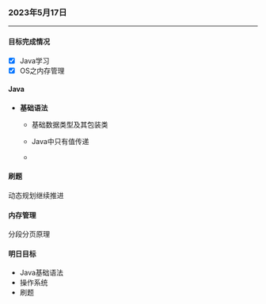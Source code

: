 ### 2023年5月17日

***

#### 目标完成情况

- [x] Java学习
- [x] OS之内存管理

#### Java

* **基础语法**

  * 基础数据类型及其包装类

  * Java中只有值传递

  * 

#### 刷题

动态规划继续推进

#### 内存管理

分段分页原理

#### 明日目标

* Java基础语法
* 操作系统
* 刷题